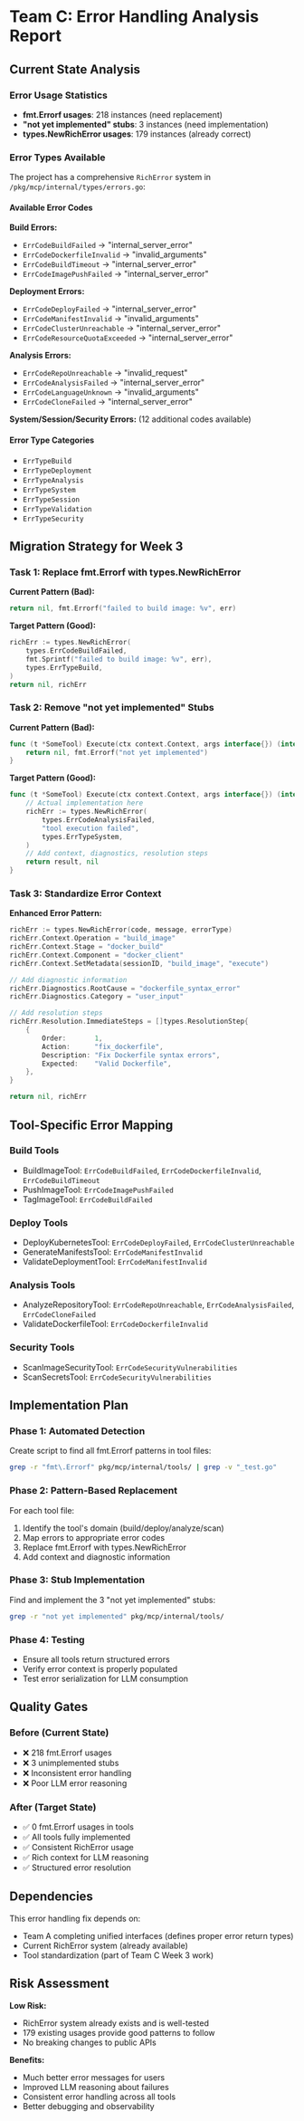 # Team C: Error Handling Analysis Report

## Current State Analysis

### Error Usage Statistics
- **fmt.Errorf usages**: 218 instances (need replacement)
- **"not yet implemented" stubs**: 3 instances (need implementation)
- **types.NewRichError usages**: 179 instances (already correct)

### Error Types Available
The project has a comprehensive `RichError` system in `/pkg/mcp/internal/types/errors.go`:

#### Available Error Codes
**Build Errors:**
- `ErrCodeBuildFailed` -> "internal_server_error"
- `ErrCodeDockerfileInvalid` -> "invalid_arguments"
- `ErrCodeBuildTimeout` -> "internal_server_error"
- `ErrCodeImagePushFailed` -> "internal_server_error"

**Deployment Errors:**
- `ErrCodeDeployFailed` -> "internal_server_error"
- `ErrCodeManifestInvalid` -> "invalid_arguments"
- `ErrCodeClusterUnreachable` -> "internal_server_error"
- `ErrCodeResourceQuotaExceeded` -> "internal_server_error"

**Analysis Errors:**
- `ErrCodeRepoUnreachable` -> "invalid_request"
- `ErrCodeAnalysisFailed` -> "internal_server_error"
- `ErrCodeLanguageUnknown` -> "invalid_arguments"
- `ErrCodeCloneFailed` -> "internal_server_error"

**System/Session/Security Errors:** (12 additional codes available)

#### Error Type Categories
- `ErrTypeBuild`
- `ErrTypeDeployment`
- `ErrTypeAnalysis`
- `ErrTypeSystem`
- `ErrTypeSession`
- `ErrTypeValidation`
- `ErrTypeSecurity`

## Migration Strategy for Week 3

### Task 1: Replace fmt.Errorf with types.NewRichError

**Current Pattern (Bad):**
```go
return nil, fmt.Errorf("failed to build image: %v", err)
```

**Target Pattern (Good):**
```go
richErr := types.NewRichError(
    types.ErrCodeBuildFailed,
    fmt.Sprintf("failed to build image: %v", err),
    types.ErrTypeBuild,
)
return nil, richErr
```

### Task 2: Remove "not yet implemented" Stubs

**Current Pattern (Bad):**
```go
func (t *SomeTool) Execute(ctx context.Context, args interface{}) (interface{}, error) {
    return nil, fmt.Errorf("not yet implemented")
}
```

**Target Pattern (Good):**
```go
func (t *SomeTool) Execute(ctx context.Context, args interface{}) (interface{}, error) {
    // Actual implementation here
    richErr := types.NewRichError(
        types.ErrCodeAnalysisFailed,
        "tool execution failed",
        types.ErrTypeSystem,
    )
    // Add context, diagnostics, resolution steps
    return result, nil
}
```

### Task 3: Standardize Error Context

**Enhanced Error Pattern:**
```go
richErr := types.NewRichError(code, message, errorType)
richErr.Context.Operation = "build_image"
richErr.Context.Stage = "docker_build"
richErr.Context.Component = "docker_client"
richErr.Context.SetMetadata(sessionID, "build_image", "execute")

// Add diagnostic information
richErr.Diagnostics.RootCause = "dockerfile_syntax_error"
richErr.Diagnostics.Category = "user_input"

// Add resolution steps
richErr.Resolution.ImmediateSteps = []types.ResolutionStep{
    {
        Order:       1,
        Action:      "fix_dockerfile",
        Description: "Fix Dockerfile syntax errors",
        Expected:    "Valid Dockerfile",
    },
}

return nil, richErr
```

## Tool-Specific Error Mapping

### Build Tools
- BuildImageTool: `ErrCodeBuildFailed`, `ErrCodeDockerfileInvalid`, `ErrCodeBuildTimeout`
- PushImageTool: `ErrCodeImagePushFailed`
- TagImageTool: `ErrCodeBuildFailed`

### Deploy Tools
- DeployKubernetesTool: `ErrCodeDeployFailed`, `ErrCodeClusterUnreachable`
- GenerateManifestsTool: `ErrCodeManifestInvalid`
- ValidateDeploymentTool: `ErrCodeManifestInvalid`

### Analysis Tools
- AnalyzeRepositoryTool: `ErrCodeRepoUnreachable`, `ErrCodeAnalysisFailed`, `ErrCodeCloneFailed`
- ValidateDockerfileTool: `ErrCodeDockerfileInvalid`

### Security Tools
- ScanImageSecurityTool: `ErrCodeSecurityVulnerabilities`
- ScanSecretsTool: `ErrCodeSecurityVulnerabilities`

## Implementation Plan

### Phase 1: Automated Detection
Create script to find all fmt.Errorf patterns in tool files:
```bash
grep -r "fmt\.Errorf" pkg/mcp/internal/tools/ | grep -v "_test.go"
```

### Phase 2: Pattern-Based Replacement
For each tool file:
1. Identify the tool's domain (build/deploy/analyze/scan)
2. Map errors to appropriate error codes
3. Replace fmt.Errorf with types.NewRichError
4. Add context and diagnostic information

### Phase 3: Stub Implementation
Find and implement the 3 "not yet implemented" stubs:
```bash
grep -r "not yet implemented" pkg/mcp/internal/tools/
```

### Phase 4: Testing
- Ensure all tools return structured errors
- Verify error context is properly populated
- Test error serialization for LLM consumption

## Quality Gates

### Before (Current State)
- ❌ 218 fmt.Errorf usages
- ❌ 3 unimplemented stubs
- ❌ Inconsistent error handling
- ❌ Poor LLM error reasoning

### After (Target State)
- ✅ 0 fmt.Errorf usages in tools
- ✅ All tools fully implemented
- ✅ Consistent RichError usage
- ✅ Rich context for LLM reasoning
- ✅ Structured error resolution

## Dependencies

This error handling fix depends on:
- Team A completing unified interfaces (defines proper error return types)
- Current RichError system (already available)
- Tool standardization (part of Team C Week 3 work)

## Risk Assessment

**Low Risk:**
- RichError system already exists and is well-tested
- 179 existing usages provide good patterns to follow
- No breaking changes to public APIs

**Benefits:**
- Much better error messages for users
- Improved LLM reasoning about failures
- Consistent error handling across all tools
- Better debugging and observability